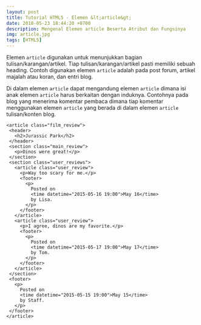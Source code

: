 ```yaml
---
layout: post
title: Tutorial HTML5 - Elemen &lt;article&gt;
date: 2018-05-23 18:44:20 +0700
description: Mengenal Elemen article Beserta Atribut dan Fungsinya
img: article.jpg
tags: [HTML5]
---
```

Elemen <code>article</code> digunakan untuk menunjukkan bagian tulisan/karangan/artikel. Tiap tulisan/karangan/artikel pasti memiliki sebuah heading. Contoh digunakan elemen <code>article</code> adalah pada post forum, artikel majalah atau koran, dan entri blog.

Di dalam elemen <code>article</code> dapat mengandung elemen <code>article</code> dimana isi anak elemen <code>article</code> harus berkaitan dengan induknya. Contohnya pada blog yang menerima komentar pembaca dimana tiap komentar menggunakan elemen <code>article</code> yang berada di dalam elemen <code>article</code> tulisan/konten blog.

<pre>
<code data-language="html">&lt;article class="film_review"&gt;
 &lt;header&gt;
   &lt;h2&gt;Jurassic Park&lt;/h2&gt;
 &lt;/header&gt;
 &lt;section class="main_review"&gt;
   &lt;p&gt;Dinos were great!&lt;/p&gt;
 &lt;/section&gt;
 &lt;section class="user_reviews"&gt;
   &lt;article class="user_review"&gt;
     &lt;p&gt;Way too scary for me.&lt;/p&gt;
     &lt;footer&gt;
       &lt;p&gt;
         Posted on
         &lt;time datetime="2015-05-16 19:00"&gt;May 16&lt;/time&gt;
         by Lisa.
       &lt;/p&gt;
     &lt;/footer&gt;
   &lt;/article&gt;
   &lt;article class="user_review"&gt;
     &lt;p>I agree, dinos are my favorite.&lt;/p&gt;
     &lt;footer&gt;
       &lt;p&gt;
         Posted on
         &lt;time datetime="2015-05-17 19:00"&gt;May 17&lt;/time&gt;
         by Tom.
       &lt;/p&gt;
     &lt;/footer&gt;
   &lt;/article&gt;
 &lt;/section&gt;
 &lt;footer&gt;
   &lt;p&gt;
     Posted on
     &lt;time datetime="2015-05-15 19:00"&gt;May 15&lt;/time&gt;
     by Staff.
   &lt;/p&gt;
 &lt;/footer&gt;
&lt;/article&gt;</code>
</pre>